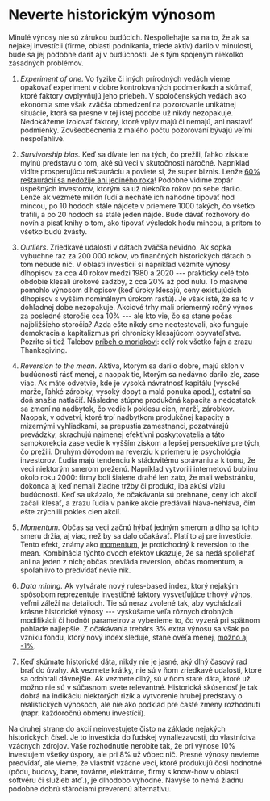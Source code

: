 # Neverte historickým výnosom

Minulé výnosy nie sú zárukou budúcich. Nespoliehajte sa na to, že ak sa nejakej investícii (firme, oblasti podnikania, triede aktív) darilo v minulosti, bude sa jej podobne dariť aj v budúcnosti. Je s tým spojeným niekoľko zásadných problémov.

1. *Experiment of one*. Vo fyzike či iných prírodných vedách vieme opakovať experiment v dobre kontrolovaných podmienkach a skúmať, ktoré faktory ovplyvňujú jeho priebeh. V spoločenských vedách ako ekonómia sme však zväčša obmedzení na pozorovanie unikátnej situácie, ktorá sa presne v tej istej podobe už nikdy nezopakuje. Nedokážeme izolovať faktory, ktoré vplyv majú či nemajú, ani nastaviť podmienky. Zovšeobecnenia z malého počtu pozorovaní bývajú veľmi nespoľahlivé.

2. *Survivorship bias.* Keď sa dívate len na tých, čo prežili, ľahko získate mylnú predstavu o tom, aké sú veci v skutočnosti náročné. Napríklad vidíte prosperujúcu reštauráciu a poviete si, že super biznis. Lenže [60% reštaurácií sa nedožije ani jediného roka](https://jalebi.io/why-do-restaurants-fail/#:~:text=A%20restaurant's%20success%20rate%20is,those%20remaining%20do%20not%20survive.)! Podobne vidíme zopár úspešných investorov, ktorým sa už niekoľko rokov po sebe darilo. Lenže ak vezmete milión ľudí a necháte ich náhodne tipovať hod mincou, po 10 hodoch stále nájdete v priemere 1000 takých, čo všetko trafili, a po 20 hodoch sa stále jeden nájde. Bude dávať rozhovory do novín a písať knihy o tom, ako tipovať výsledok hodu mincou, a pritom to všetko budú žvásty.

3. *Outliers.* Zriedkavé udalosti v dátach zväčša nevidno. Ak sopka vybuchne raz za 200 000 rokov, vo finančných historických dátach o tom nebude nič. V oblasti investícií si napríklad vezmite výnosy dlhopisov za cca 40 rokov medzi 1980 a 2020 --- prakticky celé toto obdobie klesali úrokové sadzby, z cca 20% až pod nulu. To masívne pomohlo výnosom dlhopisov (keď úroky klesajú, ceny existujúcich dlhopisov s vyšším nominálnym úrokom rastú). Je však isté, že sa to v dohľadnej dobe nezopakuje. Akciové trhy mali priemerný ročný výnos za posledné storočie cca 10% --- ale kto vie, čo sa stane počas najbližšieho storočia? Azda ešte nikdy sme neotestovali, ako funguje demokracia a kapitalizmus pri chronicky klesajúcom obyvateľstve. Pozrite si tiež Talebov [príbeh o moriakovi](https://hedgenordic.com/2020/11/happy-thanks-giving-nassim-talebs-take/): celý rok všetko fajn a zrazu Thanksgiving.

4. *Reversion to the mean.* Aktíva, ktorým sa darilo dobre, majú sklon v budúcnosti rásť menej, a naopak tie, ktorým sa nedávno darilo zle, zase viac. Ak máte odvetvie, kde je vysoká návratnosť kapitálu (vysoké marže, ľahké zárobky, vysoký dopyt a malá ponuka apod.), ostatní sa doň snažia natlačiť. Následne stúpne produkčná kapacita a nedostatok sa zmení na nadbytok, čo vedie k poklesu cien, marží, zárobkov. Naopak, v odvetví, ktoré trpí nadbytkom produkčnej kapacity a mizernými vyhliadkami, sa prepustia zamestnanci, pozatvárajú prevádzky, skrachujú najmenej efektívni poskytovatelia a táto samokorekcia zase vedie k vyšším ziskom a lepšej perspektíve pre tých, čo prežili.
Druhým dôvodom na reverziu k priemeru je psychológia investorov. Ľudia majú tendenciu k stádovitému správaniu a k tomu, že veci niektorým smerom preženú. Napríklad vytvorili internetovú bublinu okolo roku 2000: firmy boli šialene drahé len zato, že mali webstránku, dokonca aj keď nemali žiadne tržby či produkt, iba akúsi víziu budúcnosti. Keď sa ukázalo, že očakávania sú prehnané, ceny ich akcií začali klesať, a zrazu ľudia v panike akcie predávali hlava-nehlava, čím ešte zrýchlili pokles cien akcií.

5. *Momentum.* Občas sa veci začnú hýbať jedným smerom a dlho sa tohto smeru držia, aj viac, než by sa dalo očakávať. Platí to aj pre investície. Tento efekt, známy ako [momentum](https://en.wikipedia.org/wiki/Momentum_investing), je protichodný k reversion to the mean. Kombinácia týchto dvoch efektov ukazuje, že sa nedá spoliehať ani na jeden z nich; občas prevláda reversion, občas momentum, a spoľahlivo to predvídať nevie nik.

6. *Data mining.* Ak vytvárate nový rules-based index, ktorý nejakým spôsobom reprezentuje investičné faktory vysvetľujúce trhový výnos, veľmi záleží na detailoch. Tie sú neraz zvolené tak, aby vychádzali krásne historické výnosy --- vyskúšame veľa rôznych drobných modifikácií či hodnôt parametrov a vyberieme to, čo vyzerá pri spätnom pohľade najlepšie. Z očakávania trebárs 3% extra výnosu sa však po vzniku fondu, ktorý nový index sleduje, stane oveľa menej, [možno aj -1%](https://papers.ssrn.com/sol3/papers.cfm?abstract_id=3622753).

6. Keď skúmate historické dáta, nikdy nie je jasné, aký dlhý časový rad brať do úvahy. Ak vezmete krátky, nie sú v ňom zriedkavé udalosti, ktoré sa odohrali dávnejšie. Ak vezmete dlhý, sú v ňom staré dáta, ktoré už možno nie sú v súčasnom svete relevantné. Historická skúsenosť je tak dobrá na indikáciu niektorých rizík a vytvorenie hrubej predstavy o realistických výnosoch, ale nie ako podklad pre časté zmeny rozhodnutí (napr. každoročnú obmenu investícií).

Na druhej strane do akcií neinvestujete čisto na základe nejakých historických čísel. Je to investícia do ľudskej vynaliezavosti, do vlastníctva vzácnych zdrojov. Vaše rozhodnutie nerobíte tak, že pri výnose 10% investujem všetky úspory, ale pri 8% už vôbec nič. Presné výnosy nevieme predvídať, ale vieme, že vlastniť vzácne veci, ktoré produkujú čosi hodnotné (pôdu, budovy, bane, továrne, elektrárne, firmy s know-how v oblasti softvéru či služieb atď.), je dlhodobo výhodné. Navyše to nemá žiadnu podobne dobrú stáročiami preverenú alternatívu.
